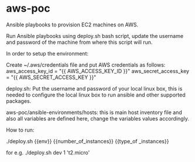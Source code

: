 # aws-poc

Ansible playbooks to provision EC2 machines on AWS.

Run Ansible playbooks using deploy.sh bash script, update the username and password of the machine from where this script will run.

In order to setup the environment:

Create ~/.aws/credentials file and put AWS credentials as follows:
aws_access_key_id = "{{ AWS_ACCESS_KEY_ID }}"
aws_secret_access_key = "{{ AWS_SECRET_ACCESS_KEY }}"


deploy.sh: Put the username and password of your local linux box, this is needed to configure the local linux box to run ansible and other supported packages.

aws-poc/ansible-environments/hosts: this is main host inventory file and also all variables are defined here, change the variables values accordingly.


How to run:

./deploy.sh {{env}} {{number_of_instances}} {{type_of _instances}}

for e.g.
./deploy.sh dev 1 't2.micro'
